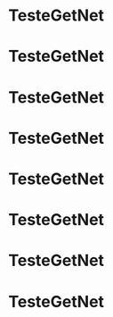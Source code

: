# TesteGetNet
# TesteGetNet
# TesteGetNet
# TesteGetNet
# TesteGetNet
# TesteGetNet
# TesteGetNet
# TesteGetNet
